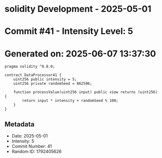 ﻿# solidity Development - 2025-05-01
# Commit #41 - Intensity Level: 5
# Generated on: 2025-06-07 13:37:30
```solidity
pragma solidity ^0.8.0;

contract DataProcessor41 {
    uint256 public intensity = 5;
    uint256 private randomSeed = 862596;

    function processValue(uint256 input) public view returns (uint256) {
        return input * intensity + randomSeed % 100;
    }
}
```
## Metadata
- Date: 2025-05-01
- Intensity: 5
- Commit Number: 41
- Random ID: 1792405626
